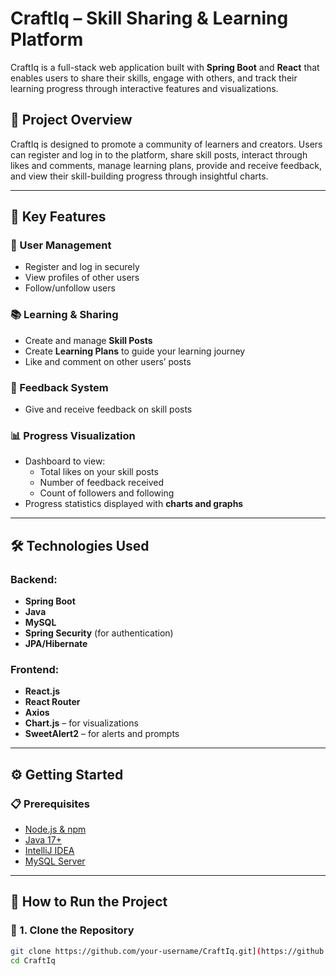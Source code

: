 # CraftIq – Skill Sharing & Learning Platform

CraftIq is a full-stack web application built with **Spring Boot** and **React** that enables users to share their skills, engage with others, and track their learning progress through interactive features and visualizations.

## 🚀 Project Overview

CraftIq is designed to promote a community of learners and creators. Users can register and log in to the platform, share skill posts, interact through likes and comments, manage learning plans, provide and receive feedback, and view their skill-building progress through insightful charts.

---

## 🌟 Key Features

### 👤 User Management
- Register and log in securely
- View profiles of other users
- Follow/unfollow users

### 📚 Learning & Sharing
- Create and manage **Skill Posts**
- Create **Learning Plans** to guide your learning journey
- Like and comment on other users’ posts

### 💬 Feedback System
- Give and receive feedback on skill posts

### 📊 Progress Visualization
- Dashboard to view:
  - Total likes on your skill posts
  - Number of feedback received
  - Count of followers and following
- Progress statistics displayed with **charts and graphs**

---

## 🛠️ Technologies Used

### Backend:
- **Spring Boot**
- **Java**
- **MySQL**
- **Spring Security** (for authentication)
- **JPA/Hibernate**

### Frontend:
- **React.js**
- **React Router**
- **Axios**
- **Chart.js** – for visualizations
- **SweetAlert2** – for alerts and prompts

---

## ⚙️ Getting Started

### 📋 Prerequisites

- [Node.js & npm](https://nodejs.org/)
- [Java 17+](https://adoptium.net/)
- [IntelliJ IDEA](https://www.jetbrains.com/idea/)
- [MySQL Server](https://dev.mysql.com/downloads/mysql/)

---

## 🚦 How to Run the Project

### 🔧 1. Clone the Repository

```bash
git clone https://github.com/your-username/CraftIq.git](https://github.com/DanukBiyanwila/-CraftIQ.git
cd CraftIq
